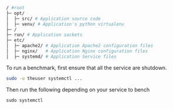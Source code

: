 


```bash
/ #root
├─ opt/
│  ├─ src/ # Application source code
│  ├─ venv/ # Application's python virtualenv
├─ /
├─ run/ # Application sockets
├─ etc/ 
│  ├─ apache2/ # Application Apache2 configuration files
│  ├─ nginx/   # Application Nginx configuration files
│  ├─ systemd/ # Application Service files
```

To run a benchmark, first ensure that all the service are shutdown.
```bash
sudo -u theuser systemctl ...
```  

Then run the following depending on your service to bench


```
sudo systemctl 
```